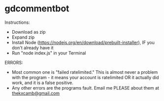 # gdcommentbot
Instructions:
- Download as zip
- Expand zip
- Install Node (https://nodejs.org/en/download/prebuilt-installer), IF you don't already have it
- Run "node index.js" in your Terminal

ERRORS:
- Most common one is "failed ratelimited." This is almost never a problem with the program - it means your account is ratelimited OR it actually did work, and it is a false positive.
- Any other errors are the programs fault. Email me PLEASE about them at thekxcamb@gmail.com
